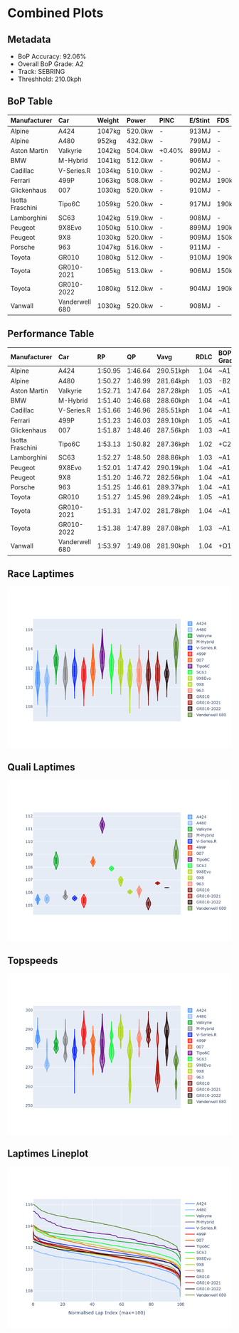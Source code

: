 # Combined Plots

## Metadata

- BoP Accuracy: 92.06%
- Overall BoP Grade: A2
- Track: SEBRING
- Threshhold: 210.0kph

## BoP Table
| Manufacturer     | Car            | Weight   | Power   | PINC   | E/Stint   | FDS    | RDP    | QDP    | TDP    |
|:-----------------|:---------------|:---------|:--------|:-------|:----------|:-------|:-------|:-------|:-------|
| Alpine           | A424           | 1047kg   | 520.0kw | -      | 913MJ     | -      | 52.35% | 61.85% | 27.84% |
| Alpine           | A480           | 952kg    | 432.0kw | -      | 799MJ     | -      | 54.51% | 76.19% | 54.04% |
| Aston Martin     | Valkyrie       | 1042kg   | 504.0kw | +0.40% | 899MJ     | -      | 53.59% | 53.33% | 21.51% |
| BMW              | M-Hybrid       | 1041kg   | 512.0kw | -      | 906MJ     | -      | 53.26% | 57.23% | 34.54% |
| Cadillac         | V-Series.R     | 1034kg   | 510.0kw | -      | 902MJ     | -      | 47.80% | 56.73% | 19.63% |
| Ferrari          | 499P           | 1063kg   | 508.0kw | -      | 902MJ     | 190kph | 53.02% | 42.32% | 9.88%  |
| Glickenhaus      | 007            | 1030kg   | 520.0kw | -      | 910MJ     | -      | 46.49% | 46.07% | 47.78% |
| Isotta Fraschini | Tipo6C         | 1059kg   | 520.0kw | -      | 917MJ     | 190kph | 43.95% | 47.22% | 31.53% |
| Lamborghini      | SC63           | 1042kg   | 519.0kw | -      | 908MJ     | -      | 46.33% | 59.50% | 29.33% |
| Peugeot          | 9X8Evo         | 1050kg   | 510.0kw | -      | 899MJ     | 190kph | 48.47% | 51.26% | 16.02% |
| Peugeot          | 9X8            | 1030kg   | 520.0kw | -      | 909MJ     | 150kph | 54.07% | 57.08% | 10.80% |
| Porsche          | 963            | 1047kg   | 516.0kw | -      | 911MJ     | -      | 50.87% | 45.25% | 30.77% |
| Toyota           | GR010          | 1080kg   | 512.0kw | -      | 910MJ     | 190kph | 52.43% | 57.12% | 12.82% |
| Toyota           | GR010-2021     | 1065kg   | 513.0kw | -      | 906MJ     | 150kph | 54.09% | 52.67% | 26.37% |
| Toyota           | GR010-2022     | 1080kg   | 512.0kw | -      | 904MJ     | 190kph | 53.48% | 69.44% | 7.86%  |
| Vanwall          | Vanderwell 680 | 1030kg   | 520.0kw | -      | 908MJ     | -      | 53.41% | 56.28% | 29.85% |

## Performance Table
| Manufacturer     | Car            | RP      | QP      | Vavg      |   RDLC | BOP-Grade   | Match   |
|:-----------------|:---------------|:--------|:--------|:----------|-------:|:------------|:--------|
| Alpine           | A424           | 1:50.95 | 1:46.64 | 290.51kph |   1.04 | ~A1         | 98.38%  |
| Alpine           | A480           | 1:50.27 | 1:46.99 | 281.64kph |   1.03 | -B2         | 82.74%  |
| Aston Martin     | Valkyrie       | 1:52.71 | 1:47.64 | 287.28kph |   1.05 | ~A1         | 95.30%  |
| BMW              | M-Hybrid       | 1:51.40 | 1:46.68 | 288.60kph |   1.04 | ~A1         | 99.60%  |
| Cadillac         | V-Series.R     | 1:51.66 | 1:46.96 | 285.51kph |   1.04 | ~A1         | 99.91%  |
| Ferrari          | 499P           | 1:51.23 | 1:46.03 | 289.10kph |   1.05 | ~A1         | 98.96%  |
| Glickenhaus      | 007            | 1:51.87 | 1:48.46 | 287.56kph |   1.03 | ~A1         | 95.91%  |
| Isotta Fraschini | Tipo6C         | 1:53.13 | 1:50.82 | 287.36kph |   1.02 | +C2         | 72.39%  |
| Lamborghini      | SC63           | 1:52.27 | 1:48.50 | 288.86kph |   1.03 | ~A1         | 97.83%  |
| Peugeot          | 9X8Evo         | 1:52.01 | 1:47.42 | 290.19kph |   1.04 | ~A1         | 98.24%  |
| Peugeot          | 9X8            | 1:51.20 | 1:46.72 | 282.56kph |   1.04 | ~A1         | 99.15%  |
| Porsche          | 963            | 1:51.25 | 1:46.61 | 289.37kph |   1.04 | ~A1         | 99.64%  |
| Toyota           | GR010          | 1:51.27 | 1:45.96 | 289.24kph |   1.05 | ~A1         | 99.58%  |
| Toyota           | GR010-2021     | 1:51.31 | 1:47.02 | 281.78kph |   1.04 | ~A1         | 99.78%  |
| Toyota           | GR010-2022     | 1:51.38 | 1:47.89 | 287.08kph |   1.03 | ~A1         | 100.00% |
| Vanwall          | Vanderwell 680 | 1:53.97 | 1:49.08 | 281.90kph |   1.04 | +Ω1         | 35.57%  |

## Race Laptimes
![Race Laptimes](images/race_violin.png)

## Quali Laptimes
![Quali Laptimes](images/quali_violin.png)

## Topspeeds
![Topspeeds](images/topspeed_violin.png)

## Laptimes Lineplot
![Laptimes Lineplot](images/laptime_line.png)

